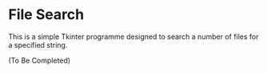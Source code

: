 # File Search

This is a simple Tkinter programme designed to search a number of files for a specified string.

(To Be Completed)
